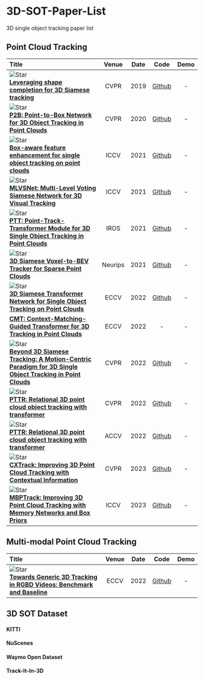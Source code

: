 # 3D-SOT-Paper-List
3D single object tracking paper list

## Point Cloud Tracking
|  Title  |   Venue  |   Date   |   Code   |   Demo   |
|:--------|:--------:|:--------:|:--------:|:--------:|
| ![Star](https://img.shields.io/github/stars/SilvioGiancola/ShapeCompletion3DTracking.svg?style=social&label=Star) <br> [**Leveraging shape completion for 3D Siamese tracking**](https://openaccess.thecvf.com/content_CVPR_2019/papers/Giancola_Leveraging_Shape_Completion_for_3D_Siamese_Tracking_CVPR_2019_paper.pdf) <br> | CVPR | 2019 | [Github](https://github.com/SilvioGiancola/ShapeCompletion3DTracking) | - |
| ![Star](https://img.shields.io/github/stars/HaozheQi/P2B.svg?style=social&label=Star) <br> [**P2B: Point-to-Box Network for 3D Object Tracking in Point Clouds**](https://openaccess.thecvf.com/content_CVPR_2020/papers/Qi_P2B_Point-to-Box_Network_for_3D_Object_Tracking_in_Point_Clouds_CVPR_2020_paper.pdf) <br> | CVPR | 2020 | [Github](https://github.com/HaozheQi/P2B) | - |
| ![Star](https://img.shields.io/github/stars/Ghostish/Open3DSOT.svg?style=social&label=Star) <br> [**Box-aware feature enhancement for single object tracking on point clouds**](https://openaccess.thecvf.com/content/ICCV2021/papers/Zheng_Box-Aware_Feature_Enhancement_for_Single_Object_Tracking_on_Point_Clouds_ICCV_2021_paper.pdf) <br> | ICCV | 2021 | [Github](https://github.com/Ghostish/Open3DSOT) | - |
| ![Star](https://img.shields.io/github/stars/CodeWZT/MLVSNet.svg?style=social&label=Star) <br> [**MLVSNet: Multi-Level Voting Siamese Network for 3D Visual Tracking**](https://openaccess.thecvf.com/content/ICCV2021/papers/Wang_MLVSNet_Multi-Level_Voting_Siamese_Network_for_3D_Visual_Tracking_ICCV_2021_paper.pdf) <br> | ICCV | 2021 | [Github](https://github.com/CodeWZT/MLVSNet) | - |
| ![Star](https://img.shields.io/github/stars/shanjiayao/PTT.svg?style=social&label=Star) <br> [**PTT: Point-Track-Transformer Module for 3D Single Object Tracking in Point Clouds**](https://arxiv.org/pdf/2108.06455.pdf) <br> | IROS | 2021 | [Github](https://github.com/shanjiayao/PTT) | - |
| ![Star](https://img.shields.io/github/stars/fpthink/V2B.svg?style=social&label=Star) <br> [**3D Siamese Voxel-to-BEV Tracker for Sparse Point Clouds**](https://proceedings.neurips.cc/paper_files/paper/2021/file/f0fcf351df4eb6786e9bb6fc4e2dee02-Paper.pdf) <br> | Neurips | 2021 | [Github](https://github.com/fpthink/V2B) | - |
| ![Star](https://img.shields.io/github/stars/fpthink/STNet.svg?style=social&label=Star) <br> [**3D Siamese Transformer Network for Single Object Tracking on Point Clouds**](https://www.ecva.net/papers/eccv_2022/papers_ECCV/papers/136620284.pdf) <br> | ECCV | 2022 | [Github](https://github.com/fpthink/STNet) | - |
| [**CMT: Context-Matching-Guided Transformer for 3D Tracking in Point Clouds**](https://www.ecva.net/papers/eccv_2022/papers_ECCV/papers/136820091.pdf) <br> | ECCV | 2022 | - | - |
| ![Star](https://img.shields.io/github/stars/Ghostish/Open3DSOT.svg?style=social&label=Star) <br> [**Beyond 3D Siamese Tracking: A Motion-Centric Paradigm for 3D Single Object Tracking in Point Clouds**](https://openaccess.thecvf.com/content/CVPR2022/papers/Zheng_Beyond_3D_Siamese_Tracking_A_Motion-Centric_Paradigm_for_3D_Single_CVPR_2022_paper.pdf) <br> | CVPR | 2022 | [Github](https://github.com/Ghostish/Open3DSOT) | - |
| ![Star](https://img.shields.io/github/stars/Jasonkks/PTTR.svg?style=social&label=Star) <br> [**PTTR: Relational 3D point cloud object tracking with transformer**](https://openaccess.thecvf.com/content/CVPR2022/papers/Zhou_PTTR_Relational_3D_Point_Cloud_Object_Tracking_With_Transformer_CVPR_2022_paper.pdf) <br> | CVPR | 2022 | [Github](https://github.com/Jasonkks/PTTR) | - |
| ![Star](https://img.shields.io/github/stars/tqsdyy/TAT.svg?style=social&label=Star) <br> [**PTTR: Relational 3D point cloud object tracking with transformer**](https://openaccess.thecvf.com/content/ACCV2022/papers/Lan_Temporal-aware_Siamese_Tracker_Integrate_Temporal_Context_for_3D_Object_Tracking_ACCV_2022_paper.pdf) <br> | ACCV | 2022 | [Github](https://github.com/tqsdyy/TAT) | - |
| ![Star](https://img.shields.io/github/stars/slothfulxtx/cxtrack3d.svg?style=social&label=Star) <br> [**CXTrack: Improving 3D Point Cloud Tracking with Contextual Information**](https://openaccess.thecvf.com/content/CVPR2023/papers/Xu_CXTrack_Improving_3D_Point_Cloud_Tracking_With_Contextual_Information_CVPR_2023_paper.pdf) <br> | CVPR | 2023 | [Github](https://github.com/slothfulxtx/cxtrack3d) | - |
| ![Star](https://img.shields.io/github/stars/slothfulxtx/MBPTrack3D.svg?style=social&label=Star) <br> [**MBPTrack: Improving 3D Point Cloud Tracking with Memory Networks and Box Priors**](https://arxiv.org/pdf/2303.05071) <br> | ICCV | 2023 | [Github](https://github.com/slothfulxtx/MBPTrack3D) | - |



## Multi-modal Point Cloud Tracking
|  Title  |   Venue  |   Date   |   Code   |   Demo   |
|:--------|:--------:|:--------:|:--------:|:--------:|
| ![Star](https://img.shields.io/github/stars/yjybuaa/Track-it-in-3D.svg?style=social&label=Star) <br> [**Towards Generic 3D Tracking in RGBD Videos: Benchmark and Baseline**](https://www.ecva.net/papers/eccv_2022/papers_ECCV/papers/136820108.pdf) <br> | ECCV | 2022 | [Github](https://github.com/yjybuaa/Track-it-in-3D) | - |

## 3D SOT Dataset
#### KITTI

#### NuScenes

#### Waymo Open Dataset

#### Track-It-In-3D
